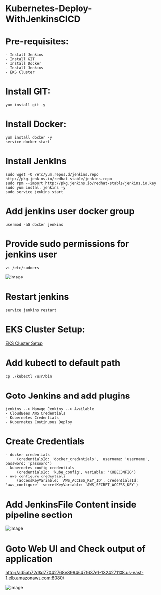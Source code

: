 # Kubernetes-Deploy-WithJenkinsCICD

# Pre-requisites:
    - Install Jenkins
    - Install GIT
    - Install Docker
    - Install Jenkins
    - EKS Cluster
# Install GIT:
    yum install git -y
# Install Docker:
    yum install docker -y
    service docker start
# Install Jenkins
    sudo wget -O /etc/yum.repos.d/jenkins.repo http://pkg.jenkins.io/redhat-stable/jenkins.repo
    sudo rpm --import http://pkg.jenkins.io/redhat-stable/jenkins.io.key
    sudo yum install jenkins -y
    sudo service jenkins start
# Add jenkins user docker group
    usermod -aG docker jenkins
# Provide sudo permissions for jenkins user
    vi /etc/sudoers
  ![image](https://user-images.githubusercontent.com/58024415/96357945-9a944a00-111f-11eb-8a33-e4d1980c4609.png)
# Restart jenkins
    service jenkins restart
# EKS Cluster Setup:
  [EKS Cluster Setup](https://github.com/Naresh240/eks-cluster-setup/blob/main/README.md)
# Add kubectl to default path
    cp ./kubectl /usr/bin
# Goto Jenkins and add plugins
    jenkins --> Manage Jenkins --> Available
    - CloudBees AWS Credentials
    - Kubernetes Credentials
    - Kubernetes Continuous Deploy
# Create Credentials
    - docker credentials
         (credentialsId: 'docker_credentials',  username: 'username', password: 'password')
    - kubernetes config credentials
         (credentialsId: 'kube_config', variable: 'KUBECONFIG')
    - aws configure credentials
         (accessKeyVariable: 'AWS_ACCESS_KEY_ID', credentialsId: 'aws_configure', secretKeyVariable: 'AWS_SECRET_ACCESS_KEY')
# Add JenkinsFile Content inside pipeline section
  ![image](https://user-images.githubusercontent.com/58024415/96358045-8a309f00-1120-11eb-93b7-bb21cc82da13.png)
# Goto Web UI and Check output of application
   http://ad5ab72d8d77042768e8994647f637e1-1324271138.us-east-1.elb.amazonaws.com:8080/
   
  ![image](https://user-images.githubusercontent.com/58024415/96358112-2f4b7780-1121-11eb-9825-0a9ab99659c1.png)
